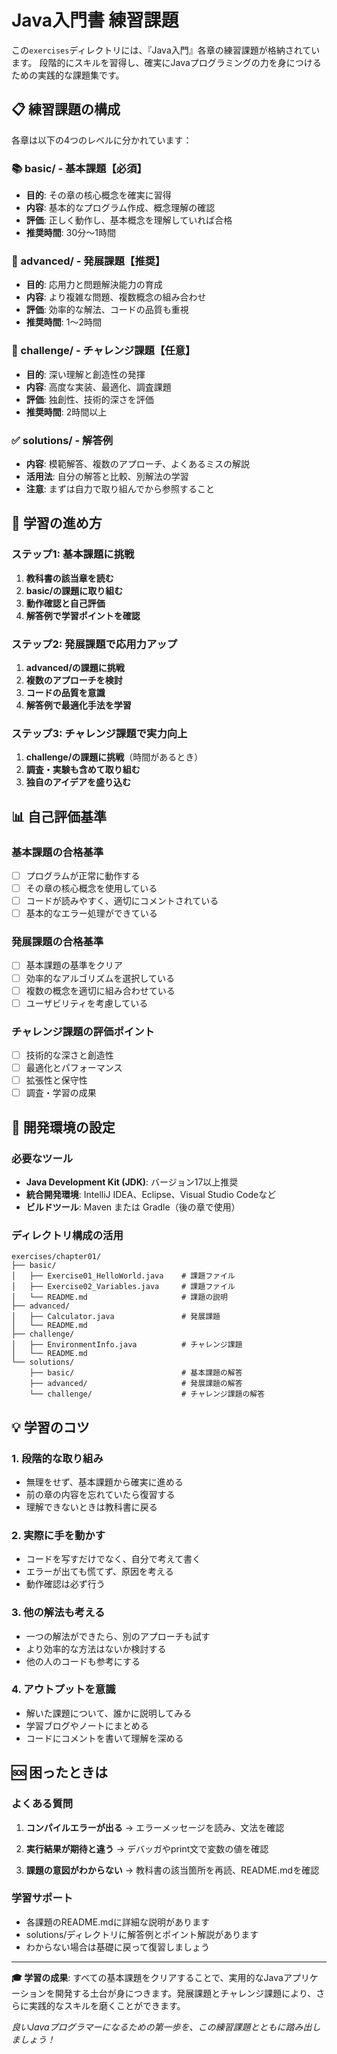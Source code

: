 # Java入門書 練習課題

この`exercises`ディレクトリには、『Java入門』各章の練習課題が格納されています。
段階的にスキルを習得し、確実にJavaプログラミングの力を身につけるための実践的な課題集です。

## 📋 練習課題の構成

各章は以下の4つのレベルに分かれています：

### 📚 basic/ - 基本課題【必須】
- **目的**: その章の核心概念を確実に習得
- **内容**: 基本的なプログラム作成、概念理解の確認
- **評価**: 正しく動作し、基本概念を理解していれば合格
- **推奨時間**: 30分〜1時間

### 🚀 advanced/ - 発展課題【推奨】
- **目的**: 応用力と問題解決能力の育成
- **内容**: より複雑な問題、複数概念の組み合わせ
- **評価**: 効率的な解法、コードの品質も重視
- **推奨時間**: 1〜2時間

### 💪 challenge/ - チャレンジ課題【任意】
- **目的**: 深い理解と創造性の発揮
- **内容**: 高度な実装、最適化、調査課題
- **評価**: 独創性、技術的深さを評価
- **推奨時間**: 2時間以上

### ✅ solutions/ - 解答例
- **内容**: 模範解答、複数のアプローチ、よくあるミスの解説
- **活用法**: 自分の解答と比較、別解法の学習
- **注意**: まずは自力で取り組んでから参照すること

## 🎯 学習の進め方

### ステップ1: 基本課題に挑戦
1. **教科書の該当章を読む**
2. **basic/の課題に取り組む**
3. **動作確認と自己評価**
4. **解答例で学習ポイントを確認**

### ステップ2: 発展課題で応用力アップ
1. **advanced/の課題に挑戦**
2. **複数のアプローチを検討**
3. **コードの品質を意識**
4. **解答例で最適化手法を学習**

### ステップ3: チャレンジ課題で実力向上
1. **challenge/の課題に挑戦**（時間があるとき）
2. **調査・実験も含めて取り組む**
3. **独自のアイデアを盛り込む**

## 📊 自己評価基準

### 基本課題の合格基準
- [ ] プログラムが正常に動作する
- [ ] その章の核心概念を使用している
- [ ] コードが読みやすく、適切にコメントされている
- [ ] 基本的なエラー処理ができている

### 発展課題の合格基準
- [ ] 基本課題の基準をクリア
- [ ] 効率的なアルゴリズムを選択している
- [ ] 複数の概念を適切に組み合わせている
- [ ] ユーザビリティを考慮している

### チャレンジ課題の評価ポイント
- [ ] 技術的な深さと創造性
- [ ] 最適化とパフォーマンス
- [ ] 拡張性と保守性
- [ ] 調査・学習の成果

## 🔧 開発環境の設定

### 必要なツール
- **Java Development Kit (JDK)**: バージョン17以上推奨
- **統合開発環境**: IntelliJ IDEA、Eclipse、Visual Studio Codeなど
- **ビルドツール**: Maven または Gradle（後の章で使用）

### ディレクトリ構成の活用
```
exercises/chapter01/
├── basic/
│   ├── Exercise01_HelloWorld.java    # 課題ファイル
│   ├── Exercise02_Variables.java     # 課題ファイル
│   └── README.md                     # 課題の説明
├── advanced/
│   ├── Calculator.java               # 発展課題
│   └── README.md
├── challenge/
│   ├── EnvironmentInfo.java          # チャレンジ課題
│   └── README.md
└── solutions/
    ├── basic/                        # 基本課題の解答
    ├── advanced/                     # 発展課題の解答
    └── challenge/                    # チャレンジ課題の解答
```

## 💡 学習のコツ

### 1. 段階的な取り組み
- 無理をせず、基本課題から確実に進める
- 前の章の内容を忘れていたら復習する
- 理解できないときは教科書に戻る

### 2. 実際に手を動かす
- コードを写すだけでなく、自分で考えて書く
- エラーが出ても慌てず、原因を考える
- 動作確認は必ず行う

### 3. 他の解法も考える
- 一つの解法ができたら、別のアプローチも試す
- より効率的な方法はないか検討する
- 他の人のコードも参考にする

### 4. アウトプットを意識
- 解いた課題について、誰かに説明してみる
- 学習ブログやノートにまとめる
- コードにコメントを書いて理解を深める

## 🆘 困ったときは

### よくある質問
1. **コンパイルエラーが出る**
   → エラーメッセージを読み、文法を確認
   
2. **実行結果が期待と違う**
   → デバッガやprint文で変数の値を確認
   
3. **課題の意図がわからない**
   → 教科書の該当箇所を再読、README.mdを確認

### 学習サポート
- 各課題のREADME.mdに詳細な説明があります
- solutions/ディレクトリに解答例とポイント解説があります
- わからない場合は基礎に戻って復習しましょう

---

**🎓 学習の成果**: すべての基本課題をクリアすることで、実用的なJavaアプリケーションを開発する土台が身につきます。発展課題とチャレンジ課題により、さらに実践的なスキルを磨くことができます。

*良いJavaプログラマーになるための第一歩を、この練習課題とともに踏み出しましょう！*